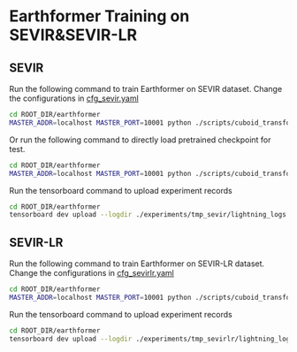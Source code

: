 # Earthformer Training on SEVIR&SEVIR-LR
## SEVIR
Run the following command to train Earthformer on SEVIR dataset. 
Change the configurations in [cfg_sevir.yaml](./cfg_sevir.yaml)
```bash
cd ROOT_DIR/earthformer
MASTER_ADDR=localhost MASTER_PORT=10001 python ./scripts/cuboid_transformer/sevir/train_cuboid_sevir.py --gpus 2 --cfg ./scripts/cuboid_transformer/sevir/cfg_sevir.yaml --ckpt_name last.ckpt --save tmp_sevir
```
Or run the following command to directly load pretrained checkpoint for test.
```bash
cd ROOT_DIR/earthformer
MASTER_ADDR=localhost MASTER_PORT=10001 python ./scripts/cuboid_transformer/sevir/train_cuboid_sevir.py --gpus 2 --cfg ./scripts/cuboid_transformer/sevir/cfg_sevir.yaml --pretrained --save tmp_sevir
```
Run the tensorboard command to upload experiment records
```bash
cd ROOT_DIR/earthformer
tensorboard dev upload --logdir ./experiments/tmp_sevir/lightning_logs --name 'tmp_sevir'
```
## SEVIR-LR
Run the following command to train Earthformer on SEVIR-LR dataset. 
Change the configurations in [cfg_sevirlr.yaml](./cfg_sevirlr.yaml)
```bash
cd ROOT_DIR/earthformer
MASTER_ADDR=localhost MASTER_PORT=10001 python ./scripts/cuboid_transformer/sevir/train_cuboid_sevir.py --gpus 2 --cfg ./scripts/cuboid_transformer/sevir/cfg_sevirlr.yaml --ckpt_name last.ckpt --save tmp_sevirlr
```
Run the tensorboard command to upload experiment records
```bash
cd ROOT_DIR/earthformer
tensorboard dev upload --logdir ./experiments/tmp_sevirlr/lightning_logs --name 'tmp_sevirlr'
```
